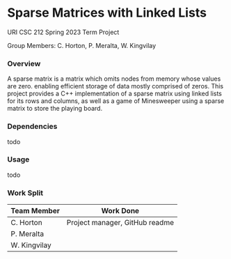# Sparse Matrices with Linked Lists
URI CSC 212 Spring 2023 Term Project

Group Members: C. Horton, P. Meralta, W. Kingvilay

### Overview
A sparse matrix is a matrix which omits nodes from memory whose values are zero. enabling efficient storage of data mostly comprised of zeros. This project provides a C++ implementation of a sparse matrix using linked lists for its rows and columns, as well as a game of Minesweeper using a sparse matrix to store the playing board.

### Dependencies
todo

### Usage
todo

### Work Split
| Team Member | Work Done |
|--|--|
| C. Horton | Project manager, GitHub readme |
| P. Meralta |  |
| W. Kingvilay |  |
